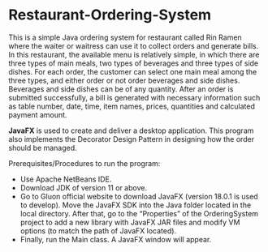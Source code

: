 # Restaurant-Ordering-System

This is a simple Java ordering system for restaurant called Rin Ramen where the waiter or waitress can use it to collect orders and generate bills. In this restaurant, the available menu is relatively simple, in which there are three types of main meals, two types of beverages and three types of side dishes. For each order, the customer can select one main meal among the three types, and either order or not order beverages and side dishes. Beverages and side dishes can be of any quantity. After an order is submitted successfully, a bill is generated with necessary information such as table number, date, time, item names, prices, quantities and calculated payment amount. 

**JavaFX** is used to create and deliver a desktop application. This program also implements the Decorator Design Pattern in designing how the order should be managed.

Prerequisites/Procedures to run the program:
- Use Apache NetBeans IDE.
- Download JDK of version 11 or above.
- Go to Gluon official website to download JavaFX (version 18.0.1 is used to develop). Move the JavaFX SDK into the Java folder located in the local directory. After that, go to the “Properties” of the OrderingSystem project to add a new library with JavaFX JAR files and modify VM options (to match the path of JavaFX located).
- Finally, run the Main class. A JavaFX window will appear.



